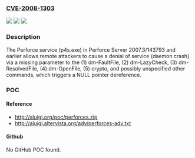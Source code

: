 ### [CVE-2008-1303](https://cve.mitre.org/cgi-bin/cvename.cgi?name=CVE-2008-1303)
![](https://img.shields.io/static/v1?label=Product&message=n%2Fa&color=blue)
![](https://img.shields.io/static/v1?label=Version&message=n%2Fa&color=blue)
![](https://img.shields.io/static/v1?label=Vulnerability&message=n%2Fa&color=brighgreen)

### Description

The Perforce service (p4s.exe) in Perforce Server 2007.3/143793 and earlier allows remote attackers to cause a denial of service (daemon crash) via a missing parameter to the (1) dm-FaultFile, (2) dm-LazyCheck, (3) dm-ResolvedFile, (4) dm-OpenFile, (5) crypto, and possibly unspecified other commands, which triggers a NULL pointer dereference.

### POC

#### Reference
- http://aluigi.org/poc/perforces.zip
- http://aluigi.altervista.org/adv/perforces-adv.txt

#### Github
No GitHub POC found.

